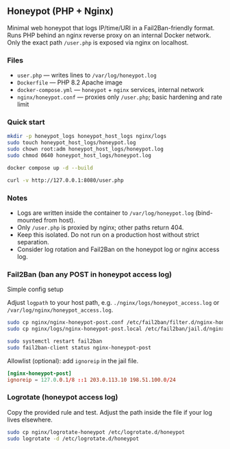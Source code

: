 ## Honeypot (PHP + Nginx)

Minimal web honeypot that logs IP/time/URI in a Fail2Ban-friendly format. Runs PHP behind an nginx reverse proxy on an internal Docker network. Only the exact path `/user.php` is exposed via nginx on localhost.

### Files
- `user.php` — writes lines to `/var/log/honeypot.log`
- `Dockerfile` — PHP 8.2 Apache image
- `docker-compose.yml` — `honeypot` + `nginx` services, internal network
- `nginx/honeypot.conf` — proxies only `/user.php`; basic hardening and rate limit

### Quick start
```bash
mkdir -p honeypot_logs honeypot_host_logs nginx/logs
sudo touch honeypot_host_logs/honeypot.log
sudo chown root:adm honeypot_host_logs/honeypot.log
sudo chmod 0640 honeypot_host_logs/honeypot.log

docker compose up -d --build

curl -v http://127.0.0.1:8080/user.php
```

### Notes
- Logs are written inside the container to `/var/log/honeypot.log` (bind-mounted from host).
- Only `/user.php` is proxied by nginx; other paths return 404.
- Keep this isolated. Do not run on a production host without strict separation.
- Consider log rotation and Fail2Ban on the honeypot log or nginx access log.


### Fail2Ban (ban any POST in honeypot access log)
Simple config setup

Adjust `logpath` to your host path, e.g. `./nginx/logs/honeypot_access.log` or `/var/log/nginx/honeypot_access.log`.

```bash
sudo cp nginx/nginx-honeypot-post.conf /etc/fail2ban/filter.d/nginx-honeypot-post.conf
sudo cp nginx/logs/nginx-honeypot-post.local /etc/fail2ban/jail.d/nginx-honeypot-post.local

sudo systemctl restart fail2ban
sudo fail2ban-client status nginx-honeypot-post
```

Allowlist (optional): add `ignoreip` in the jail file.

```conf
[nginx-honeypot-post]
ignoreip = 127.0.0.1/8 ::1 203.0.113.10 198.51.100.0/24
```


### Logrotate (honeypot access log)
Copy the provided rule and test. Adjust the path inside the file if your log lives elsewhere.

```bash
sudo cp nginx/logrotate-honeypot /etc/logrotate.d/honeypot
sudo logrotate -d /etc/logrotate.d/honeypot
```